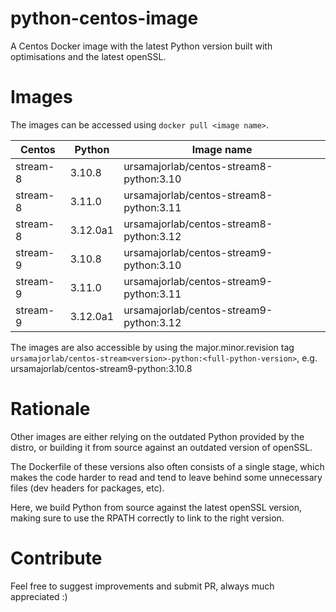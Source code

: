 # python-centos-image

A Centos Docker image with the latest Python version built with optimisations
and the latest openSSL.

# Images

The images can be accessed using `docker pull <image name>`.

| Centos    | Python    | Image name                                |
| --------- | --------- | ----------------------------------------- |
| stream-8  | 3.10.8    | ursamajorlab/centos-stream8-python:3.10   |
| stream-8  | 3.11.0    | ursamajorlab/centos-stream8-python:3.11   |
| stream-8  | 3.12.0a1  | ursamajorlab/centos-stream8-python:3.12   |
| stream-9  | 3.10.8    | ursamajorlab/centos-stream9-python:3.10   |
| stream-9  | 3.11.0    | ursamajorlab/centos-stream9-python:3.11   |
| stream-9  | 3.12.0a1  | ursamajorlab/centos-stream9-python:3.12   |

The images are also accessible by using the major.minor.revision tag
`ursamajorlab/centos-stream<version>-python:<full-python-version>`,
e.g. ursamajorlab/centos-stream9-python:3.10.8

# Rationale

Other images are either relying on the outdated Python provided by the distro,
or building it from source against an outdated version of openSSL.

The Dockerfile of these versions also often consists of a single stage, which
makes the code harder to read and tend to leave behind some unnecessary files
(dev headers for packages, etc).

Here, we build Python from source against the latest openSSL version, making
sure to use the RPATH correctly to link to the right version.

# Contribute

Feel free to suggest improvements and submit PR, always much appreciated :)
